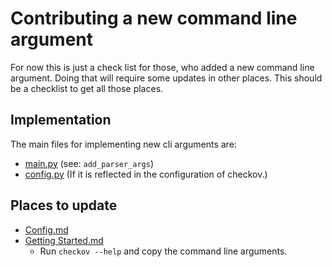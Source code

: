 # Contributing a new command line argument

For now this is just a check list for those, who added a new command line argument. Doing that will require some updates in other places. This should be a checklist to get all those places.

## Implementation

The main files for implementing new cli arguments are:

- [main.py](../../checkov/main.py) (see: `add_parser_args`)
- [config.py](../../checkov/config.py) (If it is reflected in the configuration of checkov.)

## Places to update

- [Config.md](../2.Concepts/Config.md)
- [Getting Started.md](../1.Introduction/Getting%20Started.md)
  - Run `checkov --help` and copy the command line arguments. 

